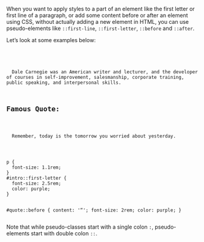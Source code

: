 When you want to apply styles to a
part of an element like the first letter
or first line of a paragraph, or add
some content before or after an element
using CSS, without actually adding
a new element in HTML, you can use
pseudo-elements like `::first-line`,
`::first-letter`, `::before` and `::after`.

Let’s look at some examples below:

<codeblock language="css" type="lesson">
<code>
<panel language="html">
<p id="intro">
  Dale Carnegie was an American writer and lecturer, and the developer of courses in self-improvement, salesmanship, corporate training, public speaking, and interpersonal skills.
</p>
<h2>Famous Quote:</h2>
<p id="quote">
  Remember, today is the tomorrow you worried about yesterday.
</p>
</panel>
<panel language="css">
p {
  font-size: 1.1rem;
}
#intro::first-letter {
  font-size: 2.5rem;
  color: purple;
}

#quote::before {
  content: '“';
  font-size: 2rem;
  color: purple;
}
</panel>
</code>
</codeblock>

Note that while pseudo-classes
start with a single colon `:`,
pseudo-elements start with double colon `::`.
